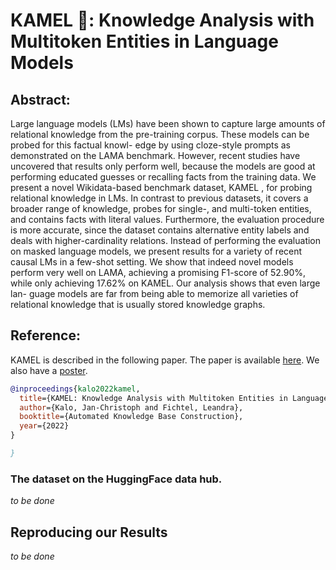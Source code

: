 # KAMEL 🐫: Knowledge Analysis with Multitoken Entities in Language Models


## Abstract:
Large language models (LMs) have been shown to capture large amounts of relational
knowledge from the pre-training corpus. These models can be probed for this factual knowl-
edge by using cloze-style prompts as demonstrated on the LAMA benchmark. However,
recent studies have uncovered that results only perform well, because the models are good
at performing educated guesses or recalling facts from the training data. We present a novel
Wikidata-based benchmark dataset, KAMEL , for probing relational knowledge in LMs.
In contrast to previous datasets, it covers a broader range of knowledge, probes for single-,
and multi-token entities, and contains facts with literal values. Furthermore, the evaluation
procedure is more accurate, since the dataset contains alternative entity labels and deals
with higher-cardinality relations. Instead of performing the evaluation on masked language
models, we present results for a variety of recent causal LMs in a few-shot setting. We show
that indeed novel models perform very well on LAMA, achieving a promising F1-score of
52.90%, while only achieving 17.62% on KAMEL. Our analysis shows that even large lan-
guage models are far from being able to memorize all varieties of relational knowledge that
is usually stored knowledge graphs.

## Reference:

KAMEL is described in the following paper. The paper is available [here](https://www.akbc.ws/2022/assets/pdfs/15_kamel_knowledge_analysis_with_.pdf).
We also have a [poster](https://github.com/JanKalo/KAMEL/blob/master/poster_kalo.pdf).

```bibtex
@inproceedings{kalo2022kamel,
  title={KAMEL: Knowledge Analysis with Multitoken Entities in Language Models},
  author={Kalo, Jan-Christoph and Fichtel, Leandra},
  booktitle={Automated Knowledge Base Construction},
  year={2022}
}

}
```

### The dataset on the HuggingFace data hub.

*to be done*


## Reproducing our Results

*to be done*
